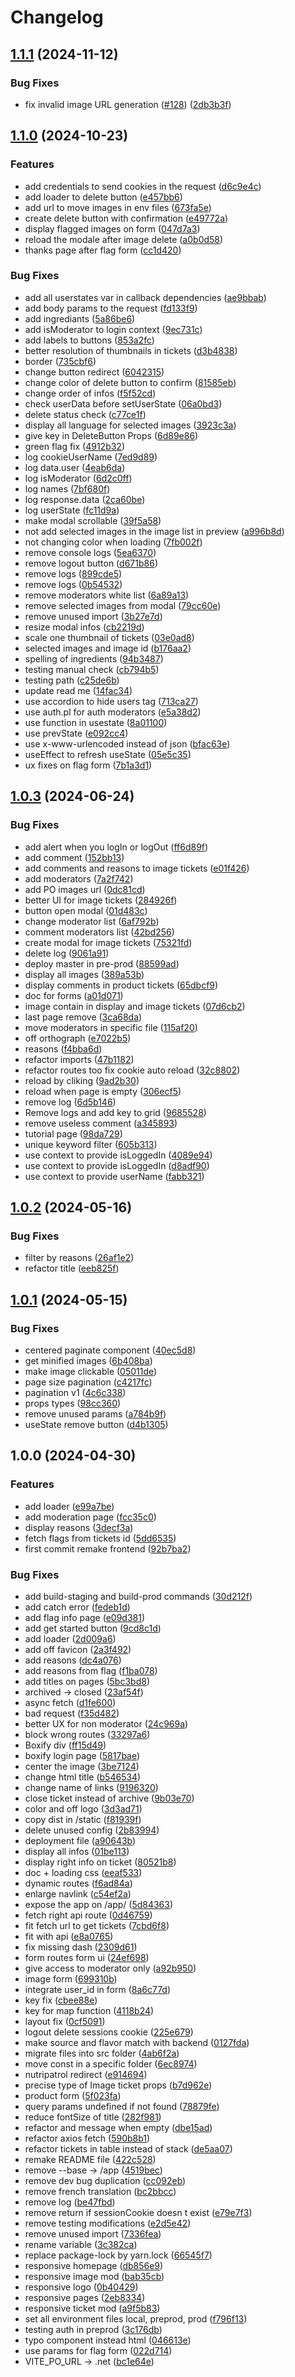# Changelog

## [1.1.1](https://github.com/openfoodfacts/nutripatrol-frontend/compare/v1.1.0...v1.1.1) (2024-11-12)


### Bug Fixes

* fix invalid image URL generation ([#128](https://github.com/openfoodfacts/nutripatrol-frontend/issues/128)) ([2db3b3f](https://github.com/openfoodfacts/nutripatrol-frontend/commit/2db3b3f0fb8c55f527da355bd2019d4e6359451c))

## [1.1.0](https://github.com/openfoodfacts/nutripatrol-frontend/compare/v1.0.3...v1.1.0) (2024-10-23)


### Features

* add credentials to send cookies in the request ([d6c9e4c](https://github.com/openfoodfacts/nutripatrol-frontend/commit/d6c9e4c7324dc24ecfe4f1d783e4c65189113d83))
* add loader to delete button ([e457bb6](https://github.com/openfoodfacts/nutripatrol-frontend/commit/e457bb69e4da21fe0d090d0bedb552d7c8fc66f2))
* add url to move images in env files ([673fa5e](https://github.com/openfoodfacts/nutripatrol-frontend/commit/673fa5e3e8e3a5576dc6b0f1edc09ecc2cdef831))
* create delete button with confirmation ([e49772a](https://github.com/openfoodfacts/nutripatrol-frontend/commit/e49772a24852a00429b04a903ad36ec165085314))
* display flagged images on form ([047d7a3](https://github.com/openfoodfacts/nutripatrol-frontend/commit/047d7a39cde44340e6842cd7ce046939a025314e))
* reload the modale after image delete ([a0b0d58](https://github.com/openfoodfacts/nutripatrol-frontend/commit/a0b0d58a912b1889f7871a7ed51f570375e57ad4))
* thanks page after flag form ([cc1d420](https://github.com/openfoodfacts/nutripatrol-frontend/commit/cc1d4202d1f48f7bf36fe7e35f5a584b0c77cb54))


### Bug Fixes

* add all userstates var in callback dependencies ([ae9bbab](https://github.com/openfoodfacts/nutripatrol-frontend/commit/ae9bbabcafc50e306f3c80f6cc9ac7f829ea85ad))
* add body params to the request ([fd133f9](https://github.com/openfoodfacts/nutripatrol-frontend/commit/fd133f9739e9d23b6429e329213715a54b73f9cc))
* add ingrediants ([5a86be6](https://github.com/openfoodfacts/nutripatrol-frontend/commit/5a86be677dfeb0fe8a558e33c1ecc060d4c18fe3))
* add isModerator to login context ([9ec731c](https://github.com/openfoodfacts/nutripatrol-frontend/commit/9ec731c9b72e8688a52390897ce673e5b6b82384))
* add labels to buttons ([853a2fc](https://github.com/openfoodfacts/nutripatrol-frontend/commit/853a2fc5f194c7e91d33be11380dae51061e1eb5))
* better resolution of thumbnails in tickets ([d3b4838](https://github.com/openfoodfacts/nutripatrol-frontend/commit/d3b483891440e8de66703c8cfb1bebb8bb87dd90))
* border ([735cbf6](https://github.com/openfoodfacts/nutripatrol-frontend/commit/735cbf617922eb2476308e86bab2aa153c0f334c))
* change button redirect ([6042315](https://github.com/openfoodfacts/nutripatrol-frontend/commit/604231507bfedf19723cfba384998d98bb71730f))
* change color of delete button to confirm ([81585eb](https://github.com/openfoodfacts/nutripatrol-frontend/commit/81585eb5a1b9752374b74a708c7802140b091d40))
* change order of infos ([f5f52cd](https://github.com/openfoodfacts/nutripatrol-frontend/commit/f5f52cdf0f7279a246bbc9828927e363858654ef))
* check userData before setUserState ([06a0bd3](https://github.com/openfoodfacts/nutripatrol-frontend/commit/06a0bd3500cbf55925d2aa66997f7893134ccf98))
* delete status check ([c77ce1f](https://github.com/openfoodfacts/nutripatrol-frontend/commit/c77ce1f6a7598c77062233337fd8dfaf7cbcc1a0))
* display all language for selected images ([3923c3a](https://github.com/openfoodfacts/nutripatrol-frontend/commit/3923c3a5b5de2c8fe5c01f12aad6ba68f6776b24))
* give key in DeleteButton Props ([6d89e86](https://github.com/openfoodfacts/nutripatrol-frontend/commit/6d89e86e39cf2e28cf7e01a2a17dab810e02f586))
* green flag fix ([4912b32](https://github.com/openfoodfacts/nutripatrol-frontend/commit/4912b32a6fd81d99c375164cd64b532881266ce8))
* log cookieUserName ([7ed9d89](https://github.com/openfoodfacts/nutripatrol-frontend/commit/7ed9d89f40ed2ca87d99ec303e731b0bdcac4bb8))
* log data.user ([4eab6da](https://github.com/openfoodfacts/nutripatrol-frontend/commit/4eab6da90206e6e92cdebdce8d86fbff7790d35a))
* log isModerator ([6d2c0ff](https://github.com/openfoodfacts/nutripatrol-frontend/commit/6d2c0ffbc6b77ec5658466cdcfb0787f7abc9b27))
* log names ([7bf680f](https://github.com/openfoodfacts/nutripatrol-frontend/commit/7bf680f5769efe9b91bf32daaaad4ec22c70b594))
* log response.data ([2ca60be](https://github.com/openfoodfacts/nutripatrol-frontend/commit/2ca60bec5052e2acb6c483bf41bb38e5b1724fbd))
* log userState ([fc11d9a](https://github.com/openfoodfacts/nutripatrol-frontend/commit/fc11d9a7bcd9ac6dec24404cfef2b41fce140beb))
* make modal scrollable ([39f5a58](https://github.com/openfoodfacts/nutripatrol-frontend/commit/39f5a58a12f327c3cf9e5836efd700f5b30288e5))
* not add selected images in the image list in preview ([a996b8d](https://github.com/openfoodfacts/nutripatrol-frontend/commit/a996b8d9f05cd272b3d7095d2e1290e2f02daea6))
* not changing color when loading ([7fb002f](https://github.com/openfoodfacts/nutripatrol-frontend/commit/7fb002ff05184f605333242ae4be6989d41a4793))
* remove console logs ([5ea6370](https://github.com/openfoodfacts/nutripatrol-frontend/commit/5ea6370481a975011fc490ec05b487b0a6539e4e))
* remove logout button ([d671b86](https://github.com/openfoodfacts/nutripatrol-frontend/commit/d671b8622982a9a9697f7a53a1a66d57776597bf))
* remove logs ([899cde5](https://github.com/openfoodfacts/nutripatrol-frontend/commit/899cde5fd5c38b7df003f7b967459b265615b12f))
* remove logs ([0b54532](https://github.com/openfoodfacts/nutripatrol-frontend/commit/0b545327d2ae761712338f14ebc28ab3690b9550))
* remove moderators white list ([6a89a13](https://github.com/openfoodfacts/nutripatrol-frontend/commit/6a89a139b5467d20d8bf3f064ba6331c23ba552a))
* remove selected images from modal ([79cc60e](https://github.com/openfoodfacts/nutripatrol-frontend/commit/79cc60efd9fc760f493f7ede29b6acae1f1d2203))
* remove unused import ([3b27e7d](https://github.com/openfoodfacts/nutripatrol-frontend/commit/3b27e7da7f4545485a5b2631551c6726e0551de1))
* resize modal infos ([cb2219d](https://github.com/openfoodfacts/nutripatrol-frontend/commit/cb2219dd671b991438a40bbe435cb01d69cb070c))
* scale one thumbnail of tickets ([03e0ad8](https://github.com/openfoodfacts/nutripatrol-frontend/commit/03e0ad83c214d24243148944a8275e6cc6015c41))
* selected images and image id ([b176aa2](https://github.com/openfoodfacts/nutripatrol-frontend/commit/b176aa23934568351c20b8d4c61eb1b8f243a7c5))
* spelling of ingredients ([94b3487](https://github.com/openfoodfacts/nutripatrol-frontend/commit/94b3487cffe977b3e462f4a89ef3a20e3bc75753))
* testing manual check ([cb794b5](https://github.com/openfoodfacts/nutripatrol-frontend/commit/cb794b579500de0389b2c156d9727aab233972e8))
* testing path ([c25de6b](https://github.com/openfoodfacts/nutripatrol-frontend/commit/c25de6b63c53e9269cea11b109ef2cfacf001c11))
* update read me ([14fac34](https://github.com/openfoodfacts/nutripatrol-frontend/commit/14fac34310605ea1ad4b127724892d208e2cefe0))
* use accordion to hide users tag ([713ca27](https://github.com/openfoodfacts/nutripatrol-frontend/commit/713ca2751352bfa9e08b2de3565811c42ef12976))
* use auth.pl for auth moderators ([e5a38d2](https://github.com/openfoodfacts/nutripatrol-frontend/commit/e5a38d27e6f180971b74ed7418cc6c80a110f404))
* use function in usestate ([8a01100](https://github.com/openfoodfacts/nutripatrol-frontend/commit/8a01100f403b4a4f75009f61a7be6a0438f194a9))
* use prevState ([e092cc4](https://github.com/openfoodfacts/nutripatrol-frontend/commit/e092cc435f2db602e0164fd700f71a3397d47eb8))
* use x-www-urlencoded instead of json ([bfac63e](https://github.com/openfoodfacts/nutripatrol-frontend/commit/bfac63ee2215354643114569d2401a0037bcc95f))
* useEffect to refresh useState ([05e5c35](https://github.com/openfoodfacts/nutripatrol-frontend/commit/05e5c3527af8c0cbf94d984d01ec2b74753afffa))
* ux fixes on flag form ([7b1a3d1](https://github.com/openfoodfacts/nutripatrol-frontend/commit/7b1a3d1fced8ac588c73b99f23037a4b3f7d6d4e))

## [1.0.3](https://github.com/openfoodfacts/nutripatrol-frontend/compare/v1.0.2...v1.0.3) (2024-06-24)


### Bug Fixes

* add alert when you logIn or logOut ([ff6d89f](https://github.com/openfoodfacts/nutripatrol-frontend/commit/ff6d89f1295c943adbeab70881c515cf22922a28))
* add comment ([152bb13](https://github.com/openfoodfacts/nutripatrol-frontend/commit/152bb13018b9b5c2805bc1642eea3f76b342cd78))
* add comments and reasons to image tickets ([e01f426](https://github.com/openfoodfacts/nutripatrol-frontend/commit/e01f4262e4e8d6aebd24b9611b9fa4f44c4e08e3))
* add moderators ([7a2f742](https://github.com/openfoodfacts/nutripatrol-frontend/commit/7a2f74215e0837840e162ae5290b9012f4fa465a))
* add PO images url ([0dc81cd](https://github.com/openfoodfacts/nutripatrol-frontend/commit/0dc81cd9373e2231ef2aeb7822e46dd2f5c95bbd))
* better UI for image tickets ([284926f](https://github.com/openfoodfacts/nutripatrol-frontend/commit/284926f50d26da4318a7ff0c4d922a7615ea4769))
* button open modal ([01d483c](https://github.com/openfoodfacts/nutripatrol-frontend/commit/01d483c3ff80f08c33a935a19ff8a48a7c7bb765))
* change moderator list ([6af792b](https://github.com/openfoodfacts/nutripatrol-frontend/commit/6af792bd7f3c70d11e83e5767a10902b581495d9))
* comment moderators list ([42bd256](https://github.com/openfoodfacts/nutripatrol-frontend/commit/42bd25657d37cf63f3dcff37b0a4195873f77786))
* create modal for image tickets ([75321fd](https://github.com/openfoodfacts/nutripatrol-frontend/commit/75321fd4157d16f84143d7a491ec7227939d2b82))
* delete log ([9061a91](https://github.com/openfoodfacts/nutripatrol-frontend/commit/9061a9148f3bb6c6dcd239218ead1506cf31ff60))
* deploy master in pre-prod ([88599ad](https://github.com/openfoodfacts/nutripatrol-frontend/commit/88599ad4d40005260880d25ad60bc7f315196bda))
* display all images ([389a53b](https://github.com/openfoodfacts/nutripatrol-frontend/commit/389a53bcfa198ca95f209bb3f994e522867c2e30))
* display comments in product tickets ([65dbcf9](https://github.com/openfoodfacts/nutripatrol-frontend/commit/65dbcf9ff00c79f70b9cdd04206039d6597b1c00))
* doc for forms ([a01d071](https://github.com/openfoodfacts/nutripatrol-frontend/commit/a01d07124fac1833b2580c3cb4fde466b2f473f5))
* image contain in display and image tickets ([07d6cb2](https://github.com/openfoodfacts/nutripatrol-frontend/commit/07d6cb27c75821a8865e6f8b419e334b2a94f3f4))
* last page remove ([3ca68da](https://github.com/openfoodfacts/nutripatrol-frontend/commit/3ca68da88c5aed17662425855d8443e2cd07e4e5))
* move moderators in specific file ([115af20](https://github.com/openfoodfacts/nutripatrol-frontend/commit/115af20322e5cee2fec040b7a640ca33d1b87591))
* off orthograph ([e7022b5](https://github.com/openfoodfacts/nutripatrol-frontend/commit/e7022b5794484c682f8fcd9f3609754c5b33f7e6))
* reasons ([f4bba6d](https://github.com/openfoodfacts/nutripatrol-frontend/commit/f4bba6d5a458b343e548780af5439d771cf84d19))
* refactor imports ([47b1182](https://github.com/openfoodfacts/nutripatrol-frontend/commit/47b11828031dfab2da509672f61d83d0ff5edec0))
* refactor routes too fix cookie auto reload ([32c8802](https://github.com/openfoodfacts/nutripatrol-frontend/commit/32c8802bf27f02b4fe107b9f950dcaf99dbdbee6))
* reload by cliking ([9ad2b30](https://github.com/openfoodfacts/nutripatrol-frontend/commit/9ad2b3031d6b991561d2261a7b7784aa531b7364))
* reload when page is empty ([306ecf5](https://github.com/openfoodfacts/nutripatrol-frontend/commit/306ecf5816a1a54c770b114633fdffb3215cbfd0))
* remove log ([6d5b146](https://github.com/openfoodfacts/nutripatrol-frontend/commit/6d5b1469113f9711877a5821b1f7f11de4b67cf4))
* Remove logs and add key to grid ([9685528](https://github.com/openfoodfacts/nutripatrol-frontend/commit/96855280a8a183904dcbef6cf95b47346186f4f5))
* remove useless comment ([a345893](https://github.com/openfoodfacts/nutripatrol-frontend/commit/a3458933648b0959270f7aaefce85ee3ea6b432d))
* tutorial page ([98da729](https://github.com/openfoodfacts/nutripatrol-frontend/commit/98da729fc2da785731bec2a7f15372a3df48e0ed))
* unique keyword filter ([605b313](https://github.com/openfoodfacts/nutripatrol-frontend/commit/605b313e673f37aa4ef10c4f1a54f5b9b962df0c))
* use context to provide isLoggedIn ([4089e94](https://github.com/openfoodfacts/nutripatrol-frontend/commit/4089e94ef1ed0203b50b04f4623e9de533e9c357))
* use context to provide isLoggedIn ([d8adf90](https://github.com/openfoodfacts/nutripatrol-frontend/commit/d8adf907becdcde8d76922d2fafe9d6708c7a3b4))
* use context to provide userName ([fabb321](https://github.com/openfoodfacts/nutripatrol-frontend/commit/fabb3217a1b53fb2654a504ea8e55e23831a9b1e))

## [1.0.2](https://github.com/openfoodfacts/nutripatrol-frontend/compare/v1.0.1...v1.0.2) (2024-05-16)


### Bug Fixes

* filter by reasons ([26af1e2](https://github.com/openfoodfacts/nutripatrol-frontend/commit/26af1e253a05c74e2deee4b79291bc56814d6745))
* refactor title ([eeb825f](https://github.com/openfoodfacts/nutripatrol-frontend/commit/eeb825fb57cc0280797aee943a6272ca81fe70a6))

## [1.0.1](https://github.com/openfoodfacts/nutripatrol-frontend/compare/v1.0.0...v1.0.1) (2024-05-15)


### Bug Fixes

* centered paginate component ([40ec5d8](https://github.com/openfoodfacts/nutripatrol-frontend/commit/40ec5d891b2b4d233d3bffd3956ddec215c0beca))
* get minified images ([6b408ba](https://github.com/openfoodfacts/nutripatrol-frontend/commit/6b408ba2f44622b955297a6851ea9b306e78f9f6))
* make image clickable ([05011de](https://github.com/openfoodfacts/nutripatrol-frontend/commit/05011deea53d8c0e7a3d29c4ba551e9cd072382c))
* page size pagination ([c4217fc](https://github.com/openfoodfacts/nutripatrol-frontend/commit/c4217fc4d649c9259e0e4e4004e453970258317b))
* pagination v1 ([4c6c338](https://github.com/openfoodfacts/nutripatrol-frontend/commit/4c6c33842f8ab18b6f8f164e70eec504ce602de1))
* props types ([98cc360](https://github.com/openfoodfacts/nutripatrol-frontend/commit/98cc36095e09b1a67555a0deb5776e5ac88b6331))
* remove unused params ([a784b9f](https://github.com/openfoodfacts/nutripatrol-frontend/commit/a784b9fe707871d4fd9ac34789cd16935371744e))
* useState remove button ([d4b1305](https://github.com/openfoodfacts/nutripatrol-frontend/commit/d4b130597739354f2b4fbd27992dd27ea31e7358))

## 1.0.0 (2024-04-30)


### Features

* add loader ([e99a7be](https://github.com/openfoodfacts/nutripatrol-frontend/commit/e99a7bef3123bbd8f386e0854248a120a5d38e68))
* add moderation page ([fcc35c0](https://github.com/openfoodfacts/nutripatrol-frontend/commit/fcc35c0f2b07beb53daee000fe39fefd7f4d1b79))
* display reasons ([3decf3a](https://github.com/openfoodfacts/nutripatrol-frontend/commit/3decf3a6ce333a4438c6e7348b6714b1ecff1cec))
* fetch flags from tickets id ([5dd6535](https://github.com/openfoodfacts/nutripatrol-frontend/commit/5dd6535db0b912175be816af0f0c57ed767cd2c9))
* first commit remake frontend ([92b7ba2](https://github.com/openfoodfacts/nutripatrol-frontend/commit/92b7ba25659df4537608be6eca4a57d2312bce93))


### Bug Fixes

* add build-staging and build-prod commands ([30d212f](https://github.com/openfoodfacts/nutripatrol-frontend/commit/30d212fc3c5473345e9a6295cc109d6bfe0e9c17))
* add catch error ([fedeb1d](https://github.com/openfoodfacts/nutripatrol-frontend/commit/fedeb1da23c01ae975e994cb83e585a3fd246857))
* add flag info page ([e09d381](https://github.com/openfoodfacts/nutripatrol-frontend/commit/e09d3812d2e7764a331eb3c38e4fbab86d57ae8f))
* add get started button ([9cd8c1d](https://github.com/openfoodfacts/nutripatrol-frontend/commit/9cd8c1d8aba235c031ec270638c778f73ca3f296))
* add loader ([2d009a6](https://github.com/openfoodfacts/nutripatrol-frontend/commit/2d009a649e66e03d2024256a53a5248eca21ab41))
* add off favicon ([2a3f492](https://github.com/openfoodfacts/nutripatrol-frontend/commit/2a3f492acd386b4a2e479affbe7ab98048d555ff))
* add reasons ([dc4a076](https://github.com/openfoodfacts/nutripatrol-frontend/commit/dc4a07625ce1ffde28d6a1f7207889fdb3ca1ae4))
* add reasons from flag ([f1ba078](https://github.com/openfoodfacts/nutripatrol-frontend/commit/f1ba078fa13b02b2fd880c31dbd35593bb30d816))
* add titles on pages ([5bc3bd8](https://github.com/openfoodfacts/nutripatrol-frontend/commit/5bc3bd805dfe45a77a7e58c9d93283f53a740991))
* archived -&gt; closed ([23af54f](https://github.com/openfoodfacts/nutripatrol-frontend/commit/23af54f0e5f0b65fdd663508aa1c8c4fe6266873))
* async fetch ([d1fe600](https://github.com/openfoodfacts/nutripatrol-frontend/commit/d1fe600137442ca5bcd7218737d9787e67b7c484))
* bad request ([f35d482](https://github.com/openfoodfacts/nutripatrol-frontend/commit/f35d48217bc2175a915d94d60738d1757b6c8d9e))
* better UX for non moderator ([24c969a](https://github.com/openfoodfacts/nutripatrol-frontend/commit/24c969a0b8d7f5b8748b54dced204be7c7c2df49))
* block wrong routes ([33297a6](https://github.com/openfoodfacts/nutripatrol-frontend/commit/33297a629042ecd6eb7c59ace15415cca9c4fa49))
* Boxify div ([ff15d49](https://github.com/openfoodfacts/nutripatrol-frontend/commit/ff15d499f66b0e40e360a37f958e6bd2c78a950a))
* boxify login page ([5817bae](https://github.com/openfoodfacts/nutripatrol-frontend/commit/5817bae140ab358cd1edb7332ebe30c162e258fb))
* center the image ([3be7124](https://github.com/openfoodfacts/nutripatrol-frontend/commit/3be71247a2f5050fa7bc51d2bb2d6b208c1b6f43))
* change html title ([b546534](https://github.com/openfoodfacts/nutripatrol-frontend/commit/b5465348602af86c996c6fe02751e41315e704b9))
* change name of links ([9196320](https://github.com/openfoodfacts/nutripatrol-frontend/commit/9196320f389d5726893a6f573e653934e0a7892f))
* close ticket instead of archive ([9b03e70](https://github.com/openfoodfacts/nutripatrol-frontend/commit/9b03e706636f79e19d1271229d4c5b8cfb01bd4c))
* color and off logo ([3d3ad71](https://github.com/openfoodfacts/nutripatrol-frontend/commit/3d3ad716e1442df99b7cf48200f76f1c2e341d65))
* copy dist in /static ([f81939f](https://github.com/openfoodfacts/nutripatrol-frontend/commit/f81939fe15df36b5301d75485f352611cb800db3))
* delete unused config ([2b83994](https://github.com/openfoodfacts/nutripatrol-frontend/commit/2b839949946ce0957fd24baf78e2bc1c947e9c5a))
* deployment file ([a90643b](https://github.com/openfoodfacts/nutripatrol-frontend/commit/a90643b7a3d5d53b509ef29f5e703507e311c6de))
* display all infos ([01be113](https://github.com/openfoodfacts/nutripatrol-frontend/commit/01be1134cf97dce4d21065ac92cc69889b4836d4))
* display right info on ticket ([80521b8](https://github.com/openfoodfacts/nutripatrol-frontend/commit/80521b89159c8d2c3199d81dcf8902fa5a46dd87))
* doc + loading css ([eeaf533](https://github.com/openfoodfacts/nutripatrol-frontend/commit/eeaf53335691ade570e1b400e6ca0187bceb9f85))
* dynamic routes ([f6ad84a](https://github.com/openfoodfacts/nutripatrol-frontend/commit/f6ad84ae0564bf1701e824b1e7251abaa4e96f87))
* enlarge navlink ([c54ef2a](https://github.com/openfoodfacts/nutripatrol-frontend/commit/c54ef2a0fd4cfcd24d980ae0ea7f1a8890b12861))
* expose the app on /app/ ([5d84363](https://github.com/openfoodfacts/nutripatrol-frontend/commit/5d843639b5ffa80447f97a0b6ca18b842bcf4e9e))
* fetch right api route ([0d46759](https://github.com/openfoodfacts/nutripatrol-frontend/commit/0d4675902b0543674830e2afe64a945d7d716d28))
* fit fetch url to get tickets ([7cbd6f8](https://github.com/openfoodfacts/nutripatrol-frontend/commit/7cbd6f88eefbc64c675d5ece3c5edd753fe909a8))
* fit with api ([e8a0765](https://github.com/openfoodfacts/nutripatrol-frontend/commit/e8a076562f9e1e13461bc8bff3749e563711ae9a))
* fix missing dash ([2309d61](https://github.com/openfoodfacts/nutripatrol-frontend/commit/2309d6174aafc28ebe7096c74b07f38cb9cd446f))
* form routes form ui ([24ef698](https://github.com/openfoodfacts/nutripatrol-frontend/commit/24ef698d88313072c2edb1cac9f8c4c35616fdfa))
* give access to moderator only ([a92b950](https://github.com/openfoodfacts/nutripatrol-frontend/commit/a92b950ff2d53021bd4e53e532f23e3cb30fc918))
* image form ([699310b](https://github.com/openfoodfacts/nutripatrol-frontend/commit/699310b67ba9eb23e9c4d6207ba31edd7189be53))
* integrate user_id in form ([8a6c77d](https://github.com/openfoodfacts/nutripatrol-frontend/commit/8a6c77d919b481d7045459503d24f0ce69d4f56d))
* key fix ([cbee88e](https://github.com/openfoodfacts/nutripatrol-frontend/commit/cbee88ecd311d3b7e7332c074578f3595ebdc950))
* key for map function ([4118b24](https://github.com/openfoodfacts/nutripatrol-frontend/commit/4118b24341c784715b86309a80f29425ef066cd4))
* layout fix ([0cf5091](https://github.com/openfoodfacts/nutripatrol-frontend/commit/0cf5091034f6ed20ad2b7e8fc0f705168bb5001c))
* logout delete sessions cookie ([225e679](https://github.com/openfoodfacts/nutripatrol-frontend/commit/225e679f4c97a06d4b62261715e4858aae869f17))
* make source and flavor match with backend ([0127fda](https://github.com/openfoodfacts/nutripatrol-frontend/commit/0127fda0f3f799c033b3874440fd11d6ae30834f))
* migrate files into src folder ([4ab6f2a](https://github.com/openfoodfacts/nutripatrol-frontend/commit/4ab6f2acf53fd9847206ce21f21e2ca4643c6dd2))
* move const in a specific folder ([6ec8974](https://github.com/openfoodfacts/nutripatrol-frontend/commit/6ec8974c2d80ef26453cf81c38b5ecd40457043e))
* nutripatrol redirect ([e914694](https://github.com/openfoodfacts/nutripatrol-frontend/commit/e914694a26976f95464ef597339be99b47b8cb00))
* precise type of Image ticket props ([b7d962e](https://github.com/openfoodfacts/nutripatrol-frontend/commit/b7d962e87e085401ae108ec20a3e9acbe3a9daaa))
* product form ([5f023fa](https://github.com/openfoodfacts/nutripatrol-frontend/commit/5f023fa0ee5b8ba81d2217407796ed9d9f746900))
* query params undefined if not found ([78879fe](https://github.com/openfoodfacts/nutripatrol-frontend/commit/78879fecc07e384e4a5a4abded7e614b81613d51))
* reduce fontSize of title ([282f981](https://github.com/openfoodfacts/nutripatrol-frontend/commit/282f98157e7ddc26168bada33f6279c045aecdb0))
* refactor and message when empty ([dbe15ad](https://github.com/openfoodfacts/nutripatrol-frontend/commit/dbe15ad77f40697b6df145cf5a9dbaa361e75aa9))
* refactor axios fetch ([590b8b1](https://github.com/openfoodfacts/nutripatrol-frontend/commit/590b8b18fee17606edca8c46180b52b081f61151))
* refactor tickets in table instead of stack ([de5aa07](https://github.com/openfoodfacts/nutripatrol-frontend/commit/de5aa072f66b189cda3bb7394450caa7f5505247))
* remake README file ([422c528](https://github.com/openfoodfacts/nutripatrol-frontend/commit/422c52855002d2fce63a9716cb140ac5ffd318a7))
* remove --base -&gt; /app ([4519bec](https://github.com/openfoodfacts/nutripatrol-frontend/commit/4519becdd234866545cde079da3c8d63e8b5b0d1))
* remove dev bug duplication ([cc092eb](https://github.com/openfoodfacts/nutripatrol-frontend/commit/cc092eb9aa4ecbea7605ba829efb924b1e3007cb))
* remove french translation ([bc2bbcc](https://github.com/openfoodfacts/nutripatrol-frontend/commit/bc2bbcc9018a88249435b1a48cc837a2175f607a))
* remove log ([be47fbd](https://github.com/openfoodfacts/nutripatrol-frontend/commit/be47fbd1a3006859fbb70210866c868297748028))
* remove return if sessionCookie doesn t exist ([e79e7f3](https://github.com/openfoodfacts/nutripatrol-frontend/commit/e79e7f3172dba770d4ee445fb1946b8bfc33a576))
* remove testing modifications ([e2d5e42](https://github.com/openfoodfacts/nutripatrol-frontend/commit/e2d5e4212ab3ade0798f44ea9122f8585f82ab8f))
* remove unused import ([7336fea](https://github.com/openfoodfacts/nutripatrol-frontend/commit/7336feae480c9c3079d2c23acd6670e9dd46db00))
* rename variable ([3c382ca](https://github.com/openfoodfacts/nutripatrol-frontend/commit/3c382caad6ecec0a90580239305076e0412f8404))
* replace package-lock by yarn.lock ([66545f7](https://github.com/openfoodfacts/nutripatrol-frontend/commit/66545f7269642741d70e77e45ec0886d73b6413b))
* responsive homepage ([db856e9](https://github.com/openfoodfacts/nutripatrol-frontend/commit/db856e9b7d757427b3543a6d2b1ffdafd9f67430))
* responsive image mod ([bab35cb](https://github.com/openfoodfacts/nutripatrol-frontend/commit/bab35cbf6ddeeb24e61f7bf4735599d06e2eb7d7))
* responsive logo ([0b40429](https://github.com/openfoodfacts/nutripatrol-frontend/commit/0b40429dc0f59786fb33d93c8a8a97696565366b))
* responsive pages ([2eb8334](https://github.com/openfoodfacts/nutripatrol-frontend/commit/2eb833419ee3e560f82964d963824f1e80aadf7d))
* responsive ticket mod ([a9f5b83](https://github.com/openfoodfacts/nutripatrol-frontend/commit/a9f5b839fbeec6bf0d82e9f5670607078ba1d507))
* set all environment files local, preprod, prod ([f796f13](https://github.com/openfoodfacts/nutripatrol-frontend/commit/f796f1330ae7c657a13a4e70ed0b864cb358ffbb))
* testing auth in preprod ([3c176db](https://github.com/openfoodfacts/nutripatrol-frontend/commit/3c176dbce872f43251b5567346120b5f33534bb4))
* typo component instead html ([046613e](https://github.com/openfoodfacts/nutripatrol-frontend/commit/046613e2fbe8f1de63c3026e51d7dcb764488193))
* use params for flag form ([022d714](https://github.com/openfoodfacts/nutripatrol-frontend/commit/022d714b48277ad5154a373e9f2bf05582d7f9db))
* VITE_PO_URL -&gt; .net ([bc1e64e](https://github.com/openfoodfacts/nutripatrol-frontend/commit/bc1e64e9078937a36d227299b60d150516418fbb))
